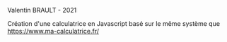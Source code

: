 Valentin BRAULT - 2021

Création d'une calculatrice en Javascript
basé sur le même système que https://www.ma-calculatrice.fr/